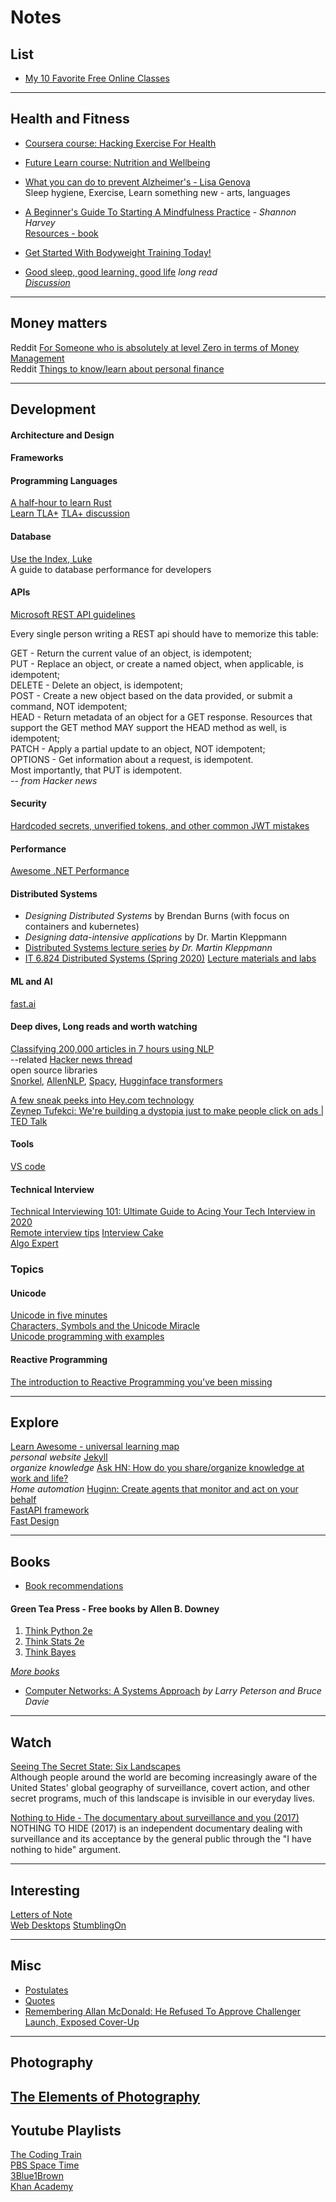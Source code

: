 # Notes

## List
- [My 10 Favorite Free Online Classes](https://www.scotthyoung.com/blog/2021/03/15/best-online-classes/)

---
## Health and Fitness
- [Coursera course: Hacking Exercise For Health](health/hackexercise.md)
- [Future Learn course: Nutrition and Wellbeing](health/nutrition-wellbeing.md)
- [What you can do to prevent Alzheimer's - Lisa Genova](https://www.ted.com/talks/lisa_genova_what_you_can_do_to_prevent_alzheimer_s#t-12210)  
Sleep hygiene, Exercise, Learn something new - arts, languages  
- [A Beginner's Guide To Starting A Mindfulness Practice](https://www.shannonharvey.com/blogs/blog/my-year-of-living-mindfully-a-beginners-guide-to-starting-a-mindfulness-practice) - _Shannon Harvey_  
[Resources - book](https://www.shannonharvey.com/blogs/resources)  

- [Get Started With Bodyweight Training Today!](https://www.nerdfitness.com/blog/work-out-at-home-at-the-office-or-anywhere-you-want-how-to-get-started-with-bodyweight-training-today/)  
- [Good sleep, good learning, good life](https://supermemo.guru/wiki/Good_sleep,_good_learning,_good_life) *long read*  
*[Discussion](https://news.ycombinator.com/item?id=24737026)*  
---

## Money matters
Reddit [For Someone who is absolutely at level Zero in terms of Money Management](https://www.reddit.com/r/IndiaInvestments/comments/9ltgni/for_someone_who_is_absolutely_at_level_zero_in/)  
Reddit [Things to know/learn about personal finance](https://www.reddit.com/r/IndiaInvestments/comments/hm07ba/things_to_knowlearn_about_personal_finance_before/)


---
## Development

#### Architecture and Design  

#### Frameworks


#### Programming Languages
[A half-hour to learn Rust](https://fasterthanli.me/blog/2020/a-half-hour-to-learn-rust/)  
[Learn TLA+](https://www.learntla.com/introduction/)
[TLA+ discussion](https://news.ycombinator.com/item?id=26385075)

#### Database
[Use the Index, Luke](https://use-the-index-luke.com/)  
A guide to database performance for developers  

#### APIs
[Microsoft REST API guidelines](https://github.com/Microsoft/api-guidelines/blob/master/Guidelines.md)

Every single person writing a REST api should have to memorize this table:

GET - Return the current value of an object, is idempotent;  
PUT - Replace an object, or create a named object, when applicable, is idempotent;  
DELETE - Delete an object, is idempotent;  
POST - Create a new object based on the data provided, or submit a command, NOT idempotent;  
HEAD - Return metadata of an object for a GET response. Resources that support the GET method MAY support the HEAD method as well, is idempotent;  
PATCH - Apply a partial update to an object, NOT idempotent;  
OPTIONS - Get information about a request, is idempotent.  
Most importantly, that PUT is idempotent.  
-- _from Hacker news_

#### Security
[Hardcoded secrets, unverified tokens, and other common JWT mistakes](https://r2c.dev/blog/2020/hardcoded-secrets-unverified-tokens-and-other-common-jwt-mistakes/)

#### Performance
[Awesome .NET Performance](https://github.com/adamsitnik/awesome-dot-net-performance)

#### Distributed Systems 
- _Designing Distributed Systems_ by Brendan Burns (with focus on containers and kubernetes)  
- _Designing data-intensive applications_ by Dr. Martin Kleppmann 
- [Distributed Systems lecture series](https://www.youtube.com/watch?v=UEAMfLPZZhE&list=PLeKd45zvjcDFUEv_ohr_HdUFe97RItdiB) *by Dr. Martin Kleppmann*  
- [IT 6.824 Distributed Systems (Spring 2020)](https://www.youtube.com/playlist?list=PLrw6a1wE39_tb2fErI4-WkMbsvGQk9_UB)
[Lecture materials and labs](http://nil.csail.mit.edu/6.824/2020/schedule.html)

#### ML and AI
[fast.ai](https://www.fast.ai)

#### Deep dives, Long reads and worth watching
[Classifying 200,000 articles in 7 hours using NLP](https://salt.agency/blog/nlp-and-stuff/)   
--related [Hacker news thread](https://news.ycombinator.com/item?id=23760109)  
open source libraries   
[Snorkel](https://github.com/snorkel-team/snorkel), [AllenNLP](https://github.com/allenai/allennlp), [Spacy](https://spacy.io/),
[Hugginface transformers](https://github.com/huggingface/transformers)

[A few sneak peeks into Hey.com technology](https://dev.to/borama/a-few-sneak-peeks-into-hey-com-technology-i-intro-4bjg)  
[Zeynep Tufekci: We're building a dystopia just to make people click on ads | TED Talk](https://www.ted.com/talks/zeynep_tufekci_we_re_building_a_dystopia_just_to_make_people_click_on_ads#t-1363329) 

#### Tools
[VS code](tools/vscode.md)

#### Technical Interview
[Technical Interviewing 101: Ultimate Guide to Acing Your Tech Interview in 2020](https://learntocodewith.me/posts/technical-interview/)  
[Remote interview tips](https://learntocodewith.me/posts/virtual-interview/)
[Interview Cake](https://www.interviewcake.com)  
[Algo Expert](https://www.algoexpert.io/product)

### Topics

#### Unicode  
[Unicode in five minutes](https://richardjharris.github.io/unicode-in-five-minutes.html)  
[Characters, Symbols and the Unicode Miracle](https://www.youtube.com/watch?v=MijmeoH9LT4)  
[Unicode programming with examples](https://begriffs.com/posts/2019-05-23-unicode-icu.html)

#### Reactive Programming
[The introduction to Reactive Programming you've been missing](https://gist.github.com/staltz/868e7e9bc2a7b8c1f754)

---
## Explore
[Learn Awesome - universal learning map](https://learnawesome.org/about)  
*personal website* [Jekyll](https://jekyllrb.com/docs/)  
*organize knowledge* [Ask HN: How do you share/organize knowledge at work and life?](https://news.ycombinator.com/item?id=21310030)  
*Home automation* [Huginn: Create agents that monitor and act on your behalf](https://news.ycombinator.com/item?id=21772610)   
[FastAPI framework](https://github.com/tiangolo/fastapi)  
[Fast Design](https://www.fast.design)

---
## Books
- [Book recommendations](books/recommendations.md)
#### Green Tea Press - Free books by Allen B. Downey
1. [Think Python 2e](https://greenteapress.com/wp/think-python-2e/)  
2. [Think Stats 2e](https://greenteapress.com/wp/think-stats-2e/)  
3. [Think Bayes](https://greenteapress.com/wp/think-bayes/)  

*[More books](https://greenteapress.com/wp/)*

- [Computer Networks: A Systems Approach](https://book.systemsapproach.org/)
*by Larry Peterson and Bruce Davie*


---
## Watch
[Seeing The Secret State: Six Landscapes](https://media.ccc.de/v/30C3_-_5604_-_en_-_saal_1_-_201312282300_-_seeing_the_secret_state_six_landscapes_-_trevor_paglen#t=6)  
Although people around the world are becoming increasingly aware of the United States' global geography of surveillance, covert action, and other secret programs, much of this landscape is invisible in our everyday lives.  

[Nothing to Hide - The documentary about surveillance and you (2017)](https://vimeo.com/189016018)  
NOTHING TO HIDE (2017) is an independent documentary dealing with surveillance and its acceptance by the general public through the "I have nothing to hide" argument.

---
## Interesting
[Letters of Note](https://lettersofnote.com/)  
[Web Desktops](https://simone.computer/#/webdesktops)
[StumblingOn](https://stumblingon.com/)

---
## Misc
- [Postulates](misc/postulates.md)
- [Quotes](misc/quotes.md)
- [Remembering Allan McDonald: He Refused To Approve Challenger Launch, Exposed Cover-Up](https://text.npr.org/974534021)

---
## Photography
[The Elements of Photography](https://photographylife.com/elements-of-photography)
---

## Youtube Playlists  
[The Coding Train](https://www.youtube.com/feeds/videos.xml?channel_id=UCvjgXvBlbQiydffZU7m1_aw)  
[PBS Space Time](https://www.youtube.com/feeds/videos.xml?channel_id=UC7_gcs09iThXybpVgjHZ_7g)  
[3Blue1Brown](https://www.youtube.com/feeds/videos.xml?channel_id=UCYO_jab_esuFRV4b17AJtAw)  
[Khan Academy](https://www.youtube.com/feeds/videos.xml?channel_id=UC4a-Gbdw7vOaccHmFo40b9g)

